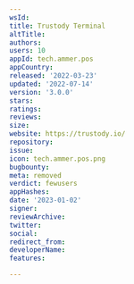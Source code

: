 ```yaml
---
wsId: 
title: Trustody Terminal
altTitle: 
authors: 
users: 10
appId: tech.ammer.pos
appCountry: 
released: '2022-03-23'
updated: '2022-07-14'
version: '3.0.0'
stars: 
ratings: 
reviews: 
size: 
website: https://trustody.io/
repository: 
issue: 
icon: tech.ammer.pos.png
bugbounty: 
meta: removed
verdict: fewusers
appHashes: 
date: '2023-01-02'
signer: 
reviewArchive: 
twitter: 
social: 
redirect_from: 
developerName: 
features: 

---
```



